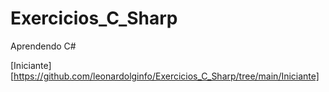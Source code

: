 # Exercicios_C_Sharp
Aprendendo C#

[Iniciante][https://github.com/leonardolginfo/Exercicios_C_Sharp/tree/main/Iniciante]
